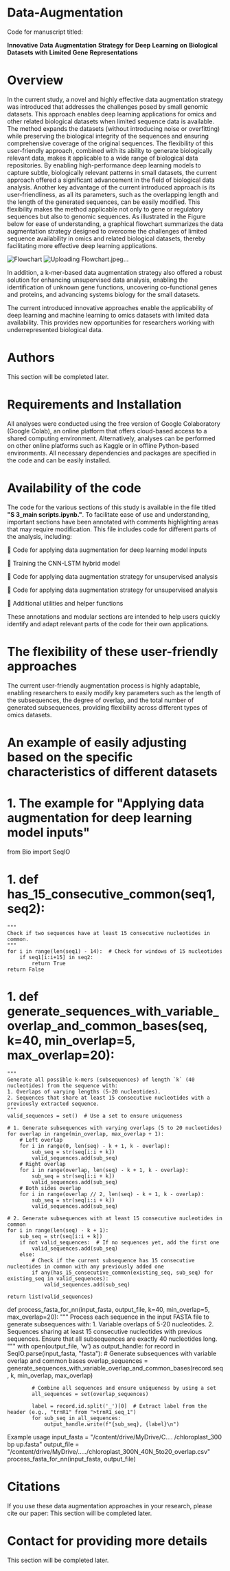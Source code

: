 # Data-Augmentation
Code for manuscript titled:

**Innovative** **Data** **Augmentation** **Strategy** **for** **Deep** **Learning** **on** **Biological** **Datasets** **with** **Limited** **Gene** **Representations**


# Overview
In the current study, a novel and highly effective data augmentation strategy was introduced that addresses the challenges posed by small genomic datasets. This approach enables deep learning applications for omics and other related biological datasets when limited sequence data is available. The method expands the datasets (without introducing noise or overfitting) while preserving the biological integrity of the sequences and ensuring comprehensive coverage of the original sequences. The flexibility of this user-friendly approach, combined with its ability to generate biologically relevant data, makes it applicable to a wide range of biological data repositories. By enabling high-performance deep learning models to capture subtle, biologically relevant patterns in small datasets, the current approach offered a significant advancement in the field of biological data analysis. Another key advantage of the current introduced approach is its user-friendliness, as all its parameters, such as the overlapping length and the length of the generated sequences, can be easily modified. This flexibility makes the method applicable not only to gene or regulatory sequences but also to genomic sequences. As illustrated in the Figure below for ease of understanding, a graphical flowchart summarizes the data augmentation strategy designed to overcome the challenges of limited sequence availability in omics and related biological datasets, thereby facilitating more effective deep learning applications.

![Flowchart](https://github.com/user-attachments/assets/56939990-8065-429c-ac3e-6bbf3fe4fe4d)
![Uploading Flowchart.jpeg…]()


In addition, a k-mer-based data augmentation strategy also offered a robust solution for enhancing unsupervised data analysis, enabling the identification of unknown gene functions, uncovering co-functional genes and proteins, and advancing systems biology for the small datasets. 

The current introduced innovative approaches enable the applicability of deep learning and machine learning to omics datasets with limited data availability. This provides new opportunities for researchers working with underrepresented biological data.

# Authors

This section will be completed later.


# Requirements and Installation

All analyses were conducted using the free version of Google Colaboratory (Google Colab), an online platform that offers cloud-based access to a shared computing environment. Alternatively, analyses can be performed on other online platforms such as Kaggle or in offline Python-based environments. All necessary dependencies and packages are specified in the code and can be easily installed.

# Availability of the code

The code for the various sections of this study is available in the file titled **"S 3_main scripts.ipynb."**. To facilitate ease of use and understanding, important sections have been annotated with comments highlighting areas that may require modification. This file includes code for different parts of the analysis, including:
 
 Code for applying data augmentation for deep learning model inputs


 Training the CNN-LSTM hybrid model


 Code for applying data augmentation strategy for unsupervised analysis


 Code for applying data augmentation strategy for unsupervised analysis


 Additional utilities and helper functions


These annotations and modular sections are intended to help users quickly identify and adapt relevant parts of the code for their own applications.

# The flexibility of these user-friendly approaches

The current user-friendly augmentation process is highly adaptable, enabling researchers to easily modify key parameters such as the length of the subsequences, the degree of overlap, and the total number of generated subsequences, providing flexibility across different types of omics datasets. 

# An example of easily adjusting based on the specific characteristics of different datasets

# 1. The example for "Applying data augmentation for deep learning model inputs"

from Bio import SeqIO

# 1. def has_15_consecutive_common(seq1, seq2):
    """
    Check if two sequences have at least 15 consecutive nucleotides in common.
    """
    for i in range(len(seq1) - 14):  # Check for windows of 15 nucleotides
        if seq1[i:i+15] in seq2:
            return True
    return False

# 1. def generate_sequences_with_variable_overlap_and_common_bases(seq, k=40, min_overlap=5, max_overlap=20): 
    """
    Generate all possible k-mers (subsequences) of length `k` (40 nucleotides) from the sequence with:
    1. Overlaps of varying lengths (5-20 nucleotides).
    2. Sequences that share at least 15 consecutive nucleotides with a previously extracted sequence.
    """
    valid_sequences = set()  # Use a set to ensure uniqueness

    # 1. Generate subsequences with varying overlaps (5 to 20 nucleotides)
    for overlap in range(min_overlap, max_overlap + 1):
        # Left overlap
        for i in range(0, len(seq) - k + 1, k - overlap):
            sub_seq = str(seq[i:i + k])
            valid_sequences.add(sub_seq)
        # Right overlap
        for i in range(overlap, len(seq) - k + 1, k - overlap):
            sub_seq = str(seq[i:i + k])
            valid_sequences.add(sub_seq)
        # Both sides overlap
        for i in range(overlap // 2, len(seq) - k + 1, k - overlap):
            sub_seq = str(seq[i:i + k])
            valid_sequences.add(sub_seq)

    # 2. Generate subsequences with at least 15 consecutive nucleotides in common
    for i in range(len(seq) - k + 1):
        sub_seq = str(seq[i:i + k])
        if not valid_sequences:  # If no sequences yet, add the first one
            valid_sequences.add(sub_seq)
        else:
            # Check if the current subsequence has 15 consecutive nucleotides in common with any previously added one
            if any(has_15_consecutive_common(existing_seq, sub_seq) for existing_seq in valid_sequences):
                valid_sequences.add(sub_seq)

    return list(valid_sequences)

def process_fasta_for_nn(input_fasta, output_file, k=40, min_overlap=5, max_overlap=20):
    """
    Process each sequence in the input FASTA file to generate subsequences with:
    1. Variable overlaps of 5-20 nucleotides.
    2. Sequences sharing at least 15 consecutive nucleotides with previous sequences.
    Ensure that all subsequences are exactly 40 nucleotides long.
    """
    with open(output_file, 'w') as output_handle:
        for record in SeqIO.parse(input_fasta, "fasta"):
            # Generate subsequences with variable overlap and common bases
            overlap_sequences = generate_sequences_with_variable_overlap_and_common_bases(record.seq, k, min_overlap, max_overlap)

            # Combine all sequences and ensure uniqueness by using a set
            all_sequences = set(overlap_sequences)

            label = record.id.split('_')[0]  # Extract label from the header (e.g., "trnR1" from ">trnR1_seq_1")
            for sub_seq in all_sequences:
                output_handle.write(f"{sub_seq}, {label}\n")

Example usage
input_fasta = "/content/drive/MyDrive/C.... /chloroplast_300 bp up.fasta"
output_file = "/content/drive/MyDrive/...../chloroplast_300N_40N_5to20_overlap.csv"
process_fasta_for_nn(input_fasta, output_file)



# Citations
If you use these data augmentation approaches in your research, please cite our paper:
This section will be completed later.

# Contact for providing more details
This section will be completed later.
